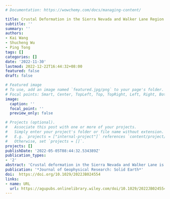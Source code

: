 ```yaml
---
# Documentation: https://wowchemy.com/docs/managing-content/

title: Crustal Deformation in the Sierra Nevada and Walker Lane Region Inferred From P-Wave Azimuthal Anisotropy
subtitle: ''
summary: ''
authors:
- Kai Wang
- Shucheng Wu
- Ping Tong
tags: []
categories: []
date: '2022-11-30'
lastmod: 2022-12-22T16:44:32+08:00
featured: false
draft: false

# Featured image
# To use, add an image named `featured.jpg/png` to your page's folder.
# Focal points: Smart, Center, TopLeft, Top, TopRight, Left, Right, BottomLeft, Bottom, BottomRight.
image:
  caption: ''
  focal_point: ''
  preview_only: false

# Projects (optional).
#   Associate this post with one or more of your projects.
#   Simply enter your project's folder or file name without extension.
#   E.g. `projects = ["internal-project"]` references `content/project/deep-learning/index.md`.
#   Otherwise, set `projects = []`.
projects: []
publishDate: '2022-05-05T08:44:32.534389Z'
publication_types:
- '2'
abstract: 'Crustal deformation in the Sierra Nevada and Walker Lane is mainly investigated by geologic and geodetic constraints which suffer from a lack of depth information. In this study, we construct a new depth-dependent azimuthally anisotropic P-wave velocity (Vp) model of this area to investigate regional deformation regimes in the upper and middle crust. The model is built based on adjoint-state traveltime tomography of ∼650,000 local direct P arrivals collected from 1967 to 2021. The average Vp structure agrees well with previous tomographic models with refined velocity features benefiting from the ray-free adjoint-state tomography and more arrival time data. The azimuthal anisotropy of Vp reveals distinct differences between the rigid Sierra Nevada block and the Walker Lane shear zone: (a) The western Sierra Nevada shows weak anisotropy (<2%) and NW-SE oriented fast velocity directions that are parallel to the Pacific-North American plate boundary, mainly reflecting preserved paleofabrics developed in past subduction processes. (b) In the shallow Walker Lane (<4 km), the orientation of fast-velocity directions is NNE controlled by regional compressive stress, and changes to NNW at greater depths in the north under shear deformation regimes. (c) In the central Walker Lane, strong anisotropy with ENE-oriented P fast axes is imaged at 6–16 km from the area south of Lake Tahoe (2%–4%) to the Long Valley volcanic area (4%–8%) because of clockwise crustal block rotations and crustal fluids. The proposed anisotropic Vp model provides new insight into how past and present-day deformation is accommodated in this tectonic complex plate boundary region.'
publication: '*Journal of Geophysical Research: Solid Earth*'
doi:  https://doi.org/10.1029/2022JB024554
links:
- name: URL
  url: https://agupubs.onlinelibrary.wiley.com/doi/10.1029/2022JB024554
---
```

